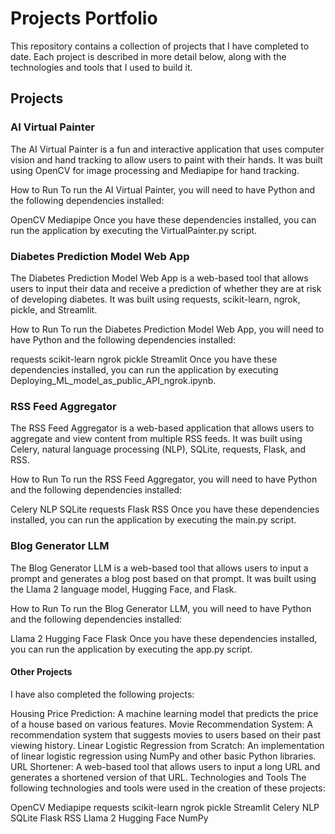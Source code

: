 # Projects Portfolio
This repository contains a collection of projects that I have completed to date. Each project is described in more detail below, along with the technologies and tools that I used to build it.

## Projects
### AI Virtual Painter
The AI Virtual Painter is a fun and interactive application that uses computer vision and hand tracking to allow users to paint with their hands. It was built using OpenCV for image processing and Mediapipe for hand tracking.

How to Run
To run the AI Virtual Painter, you will need to have Python and the following dependencies installed:

OpenCV
Mediapipe
Once you have these dependencies installed, you can run the application by executing the VirtualPainter.py script.

### Diabetes Prediction Model Web App
The Diabetes Prediction Model Web App is a web-based tool that allows users to input their data and receive a prediction of whether they are at risk of developing diabetes. It was built using requests, scikit-learn, ngrok, pickle, and Streamlit.

How to Run
To run the Diabetes Prediction Model Web App, you will need to have Python and the following dependencies installed:

requests
scikit-learn
ngrok
pickle
Streamlit
Once you have these dependencies installed, you can run the application by executing Deploying_ML_model_as_public_API_ngrok.ipynb.

### RSS Feed Aggregator
The RSS Feed Aggregator is a web-based application that allows users to aggregate and view content from multiple RSS feeds. It was built using Celery, natural language processing (NLP), SQLite, requests, Flask, and RSS.

How to Run
To run the RSS Feed Aggregator, you will need to have Python and the following dependencies installed:

Celery
NLP
SQLite
requests
Flask
RSS
Once you have these dependencies installed, you can run the application by executing the main.py script.

### Blog Generator LLM
The Blog Generator LLM is a web-based tool that allows users to input a prompt and generates a blog post based on that prompt. It was built using the Llama 2 language model, Hugging Face, and Flask.

How to Run
To run the Blog Generator LLM, you will need to have Python and the following dependencies installed:

Llama 2
Hugging Face
Flask
Once you have these dependencies installed, you can run the application by executing the app.py script.

#### Other Projects
I have also completed the following projects:

Housing Price Prediction: A machine learning model that predicts the price of a house based on various features.
Movie Recommendation System: A recommendation system that suggests movies to users based on their past viewing history.
Linear Logistic Regression from Scratch: An implementation of linear logistic regression using NumPy and other basic Python libraries.
URL Shortener: A web-based tool that allows users to input a long URL and generates a shortened version of that URL.
Technologies and Tools
The following technologies and tools were used in the creation of these projects:

OpenCV
Mediapipe
requests
scikit-learn
ngrok
pickle
Streamlit
Celery
NLP
SQLite
Flask
RSS
Llama 2
Hugging Face
NumPy
